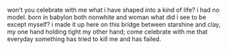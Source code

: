 won’t you celebrate with me
what i have shaped into
a kind of life? i had no model.
born in babylon
both nonwhite and woman
what did i see to be except myself?
i made it up
here on this bridge between
starshine and clay,
my one hand holding tight
my other hand; come celebrate
with me that everyday
something has tried to kill me
and has failed.
